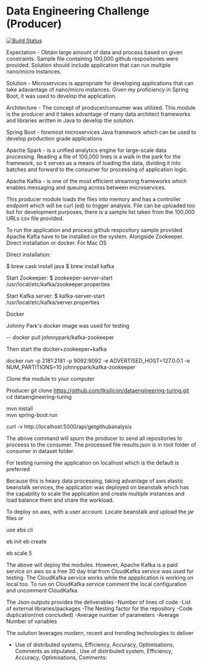 # Data Engineering Challenge (Producer)

[![Build Status](https://travis-ci.com/tksilicon/dataengineering-turing.svg?token=MTwBmqJPQiznnspt2qot&branch=master)](https://travis-ci.com/tksilicon/dataengineering-turing.svg?token=MTwBmqJPQiznnspt2qot&branch=master)



Expectation - Obtain large amount of data and process based on given constraints. Sample file containing 100,000 github respositories were provided. Solution should include application that can run multiple nano/micro instances.

Solution - Microservices is appropriate for developing applications that can take adavantage of nano/micro instances. Given my proficiency in Spring Boot, it was used to develop the application. 

Architecture - The concept of producer/consumer was utilized. This module is the producer and it takes advantage of many data architect frameworks and libraries written in Java to develop the solution. 

Spring Boot - foremost microservices Java framework which can be used to develop production grade applications

Apache Spark - is a unified analytics engine for large-scale data processing. Reading a file of 100,000 lines is a walk in the park for the framework, so it serves as a means of loading the data, dividing it into batches and forward to the consumer for processing of application logic.

Apache Kafka - is one of the most efficient streaming frameworks which enables messaging and queuing across between microservices. 

This producer module loads the files into memory and has a controller endpoint which will be curl (ed) to trigger analysis. File can be uploaded too but for development purposes, there is a sample list taken from the 100,000 URLs csv file provided.

To run the application and process github respository sample provided Apache Kafta have to be installed on the system.  Alongside Zookeeper. Direct installation or docker. For Mac OS

Direct installation:

$ brew cask install java
$ brew install kafka

Start Zookeeper:
$ zookeeper-server-start /usr/local/etc/kafka/zookeeper.properties

Start Kafka server:
$ kafka-server-start /usr/local/etc/kafka/server.properties

Docker

Johnny Park's docker image was used for testing

-- docker pull johnnypark/kafka-zookeeper

Then start the docker+zookeeper+kafka

docker run -p 2181:2181 -p 9092:9092 -e ADVERTISED_HOST=127.0.0.1  -e NUM_PARTITIONS=10 johnnypark/kafka-zookeeper

Clone the module to your computer

Producer
git clone https://github.com/tksilicon/dataengineering-turing.git
cd  dataengineering-turing

mvn install  
mvn spring-boot:run  

curl -v http://localhost:5000/api/getgithubanalysis

The above command will spurn the producer to send all repositories to proceess to the consumer. The processed file results.json is in root folder of consumer in dataset folder.

For testing running the application on localhost which is the default is preferred

Because this is heavy data processing, taking advantage of aws elastic beanstalk services, the application was deployed on beanstalk which has the capability to scale the application and create multiple instances and load balance them and share the workload.

To deploy on aws, with a user account. Locate beanstalk and upload the jar files or 

use ebs cli

eb init
eb create 

eb scale 5 

The above will deploy the modules. However, Apache Kafka is a paid service on aws so a free 30 day trial from CloudKafka service was used for testing. The CloudKafka service works while the appplication is working on local too. To run on CloudKafka service  comment the local configuration and uncomment CloudKafka. 


The Json outputs provides the deliverables
-Number of lines of code 
-List of external libraries/packages
-The Nesting factor for the repository
-Code duplication(not concluded)
-Average number of parameters 
-Average Number of variables

The solution leverages modern, recent and trending technologies to deliver
- Use of distributed systems, Efficiency, Accuracy, Optimisations, Comments as stipulated., Use of distributed system, Efficiency, Accuracy, Optimisations, Comments:


